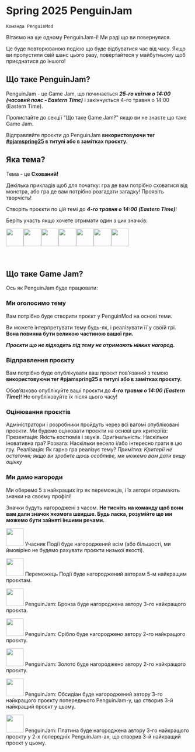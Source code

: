 # Spring 2025 PenguinJam

<!-- Try not to touch the ```host or ```collab sections, they are direct user links -->
<!-- You should translate ```warning sections though. -->
```host
Команда PenguinMod
```

Вітаємо на ще одному PenguinJam-і! Ми раді що ви повернулися.

Це буде повторюваною подією що буде відбуватися час від часу. Якщо ви пропустили свій шанс цього разу, повертайтеся у майбутньому щоб приєднатися до іншого!

## Що таке PenguinJam?
PenguinJam - це Game Jam, що починається ***25-го квітня о 14:00 (часовий пояс - Eastern Time)*** і закінчується 4-го травня о 14:00 (Eastern Time).

Пролистайте до секції "Що таке Game Jam?" якщо ви не знаєте що таке Game Jam.

Відправляйте проєкти до PenguinJam **використовуючи тег [#pjamspring25](/search?q=%23pjamspring25) в титулі або в замітках проєкту.**

## Яка тема?
Тема - це **Схований!**

Декілька прикладів щоб для початку: гра де вам потрібно сховатися від монстра, або гра де вам потрібно розгадати загадку! Проявіть творчість!

Створіть проєкти по цій темі до ***4-го травня о 14:00 (Eastern Time)***!

Беріть участь якщо хочете отримати один з цих значків:
<div style="display:flex;flex-direction:row">
    <img src="https://penguinmod.com/badges/participant.png" width="48"></img>
    <img src="https://penguinmod.com/badges/eventwinner.png" width="48"></img>
    <img src="https://penguinmod.com/badges/penguinjambronze.png" width="48"></img>
    <img src="https://penguinmod.com/badges/penguinjamsilver.png" width="48"></img>
    <img src="https://penguinmod.com/badges/penguinjamgold.png" width="48"></img>
    <img src="https://penguinmod.com/badges/penguinjamobsidian.png" width="48"></img>
    <img src="https://penguinmod.com/badges/penguinjamplatinum.png" width="48"></img>
</div>
<br></br>

## Що таке Game Jam?
Ось як PenguinJam буде працювати:

### Ми оголосимо тему
Вам потрібно буде створити проєкт у PenguinMod на основі теми.

Ви можете інтерпретувати тему будь-як, і реалізувати її у своїй грі. **Вона повинна бути великою частиною вашої гри.**

***Проєкти що не підходять під тему не отримають ніяких нагород.***

### Відправлення проєкту
Вам потрібно буде опублікувати ваш проєкт пов’язаний з темою **використовуючи тег #pjamspring25 в титулі або в замітках проєкту.**

Обов’язково опублікуйте ваші проєкти до ***4-го травня о 14:00 (Eastern Time)***! Не опубліковуйте їх після цього часу!

### Оцінювання проєктів
Адміністратори і розробники пройдуть через всі вагомі опубліковані проєкти. Ми будемо оцінювати проєкти на основі цих критеріїв:
Презентація: Якість костюмів і звуків.
Оригінальність: Наскільки іновативна гра?
Розвага: Наскільки весело і/або інтересно грати в цю гру.
Реалізація: Як гарно гра реалізує тему?
*Примітка: Критерії не остаточні; якщо ви зробите щось особливе, ми можемо вам дати вищу оцінку*

### Ми дамо нагороди
Ми оберемо 5 з найкращих ігр як переможців, і їх автори отримають значки на своєму профілі!

Значки будуть нагороджені з часом. **Не тисніть на команду щоб вони вам дали значок якомога швидше. Будь ласка, розумійте що ми можемо бути зайняті іншими речами.**

<img src="https://penguinmod.com/badges/participant.png" width="48"></img>
Учасник Події буде нагороджений всім (або більшості, ми ймовіріно не будемо рахувати проєкти низької якості).

<img src="https://penguinmod.com/badges/eventwinner.png" width="48"></img>
Переможець Події буде нагороджений авторам 5-м найкращим проєктам.

<img src="https://penguinmod.com/badges/penguinjambronze.png" width="48"></img>
PenguinJam: Бронза буде нагороджена автору 3-го найкращого проєкта.

<img src="https://penguinmod.com/badges/penguinjamsilver.png" width="48"></img>
PenguinJam: Срібло буде нагороджено автору 2-го найкращого проєкту.

<img src="https://penguinmod.com/badges/penguinjamgold.png" width="48"></img>
PenguinJam: Золото буде нагороджено автору 2-го найкращого проєкту.

<img src="https://penguinmod.com/badges/penguinjamobsidian.png" width="48"></img>
PenguinJam: Обсидіан буде нагороджений автору 3-го найкращого проєкту попереднього PenguinJam-у, що створив 3-й найкращий проєкт у цьому.

<img src="https://penguinmod.com/badges/penguinjamplatinum.png" width="48"></img>
PenguinJam: Платина буде нагороджена автору 3-го найкращого проєкту у 2-х попередніх PenguinJam-ах, що створив 3-й найкращий проєкт у цьому.
